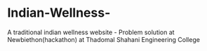 # Indian-Wellness-
A traditional indian wellness website - Problem solution at  Newbiethon(hackathon) at Thadomal Shahani Engineering College
